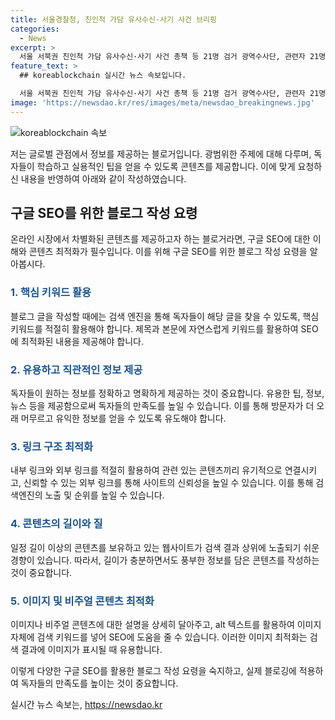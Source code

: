 ```yaml
---
title: 서울경찰청, 친인척 가담 유사수신·사기 사건 브리핑
categories:
  - News
excerpt: >
  서울 서북권 친인척 가담 유사수신·사기 사건 총책 등 21명 검거 광역수사단, 관련자 21명 송치. 
feature_text: >
  ## koreablockchain 실시간 뉴스 속보입니다.

  서울 서북권 친인척 가담 유사수신·사기 사건 총책 등 21명 검거 광역수사단, 관련자 21명 송치. 
image: 'https://newsdao.kr/res/images/meta/newsdao_breakingnews.jpg'
---
```


<p><img src="https://newsdao.kr/res/images/meta/newsdao_breakingnews.jpg" alt="koreablockchain 속보" /></p>

<p>저는 글로벌 관점에서 정보를 제공하는 블로거입니다. 광범위한 주제에 대해 다루며, 독자들이 학습하고 실용적인 팁을 얻을 수 있도록 콘텐츠를 제공합니다. 이에 맞게 요청하신 내용을 반영하여 아래와 같이 작성하였습니다.</p>

<h2 data-ke-size="size26">구글 SEO를 위한 블로그 작성 요령</h2>

<p data-ke-size="size16">온라인 시장에서 차별화된 콘텐츠를 제공하고자 하는 블로거라면, 구글 SEO에 대한 이해와 콘텐츠 최적화가 필수입니다. 이를 위해 구글 SEO를 위한 블로그 작성 요령을 알아봅시다.</p>

<h3><b><span style="color: #1a5490;">1. 핵심 키워드 활용</span></b></h3>

<p data-ke-size="size16">블로그 글을 작성할 때에는 검색 엔진을 통해 독자들이 해당 글을 찾을 수 있도록, 핵심 키워드를 적절히 활용해야 합니다. 제목과 본문에 자연스럽게 키워드를 활용하여 SEO에 최적화된 내용을 제공해야 합니다.</p>

<h3><b><span style="color: #1a5490;">2. 유용하고 직관적인 정보 제공</span></b></h3>

<p data-ke-size="size16">독자들이 원하는 정보를 정확하고 명확하게 제공하는 것이 중요합니다. 유용한 팁, 정보, 뉴스 등을 제공함으로써 독자들의 만족도를 높일 수 있습니다. 이를 통해 방문자가 더 오래 머무르고 유익한 정보를 얻을 수 있도록 유도해야 합니다.</p>

<h3><b><span style="color: #1a5490;">3. 링크 구조 최적화</span></b></h3>

<p data-ke-size="size16">내부 링크와 외부 링크를 적절히 활용하여 관련 있는 콘텐츠끼리 유기적으로 연결시키고, 신뢰할 수 있는 외부 링크를 통해 사이트의 신뢰성을 높일 수 있습니다. 이를 통해 검색엔진의 노출 및 순위를 높일 수 있습니다.</p>

<h3><b><span style="color: #1a5490;">4. 콘텐츠의 길이와 질</span></b></h3>

<p data-ke-size="size16">일정 길이 이상의 콘텐츠를 보유하고 있는 웹사이트가 검색 결과 상위에 노출되기 쉬운 경향이 있습니다. 따라서, 길이가 충분하면서도 풍부한 정보를 담은 콘텐츠를 작성하는 것이 중요합니다.</p>

<h3><b><span style="color: #1a5490;">5. 이미지 및 비주얼 콘텐츠 최적화</span></b></h3>

<p data-ke-size="size16">이미지나 비주얼 콘텐츠에 대한 설명을 상세히 달아주고, alt 텍스트를 활용하여 이미지 자체에 검색 키워드를 넣어 SEO에 도움을 줄 수 있습니다. 이러한 이미지 최적화는 검색 결과에 이미지가 표시될 때 유용합니다.</p>

<p>이렇게 다양한 구글 SEO를 활용한 블로그 작성 요령을 숙지하고, 실제 블로깅에 적용하여 독자들의 만족도를 높이는 것이 중요합니다.</p>
실시간 뉴스 속보는, <a href="https://newsdao.kr" rel="dofollow">https://newsdao.kr</a>


